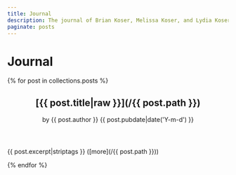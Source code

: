 ```yaml
---
title: Journal
description: The journal of Brian Koser, Melissa Koser, and Lydia Koser
paginate: posts
---
```

# Journal

{% for post in collections.posts %}
<article>
    <header>
        <h2 class="post-title">[{{ post.title|raw }}](/{{ post.path }})</a></h2>
        <span class="post-author">by {{ post.author }}</span>
        <span class="post-date">{{ post.pubdate|date('Y-m-d') }}</span>
    </header>
    <p class="post-excerpt">{{ post.excerpt|striptags }} ([more](/{{ post.path }}))</p>
</article>
{% endfor %}